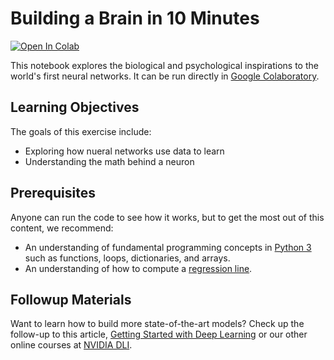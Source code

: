 # Building a Brain in 10 Minutes

<a href="https://colab.research.google.com/github/NVDLI/notebooks/blob/master/building-a-brain/BuildingABrian.ipynb" target="_blank">![Open In Colab](https://colab.research.google.com/assets/colab-badge.svg)</a>

This notebook explores the biological and psychological inspirations to the world's first neural networks. It can be run directly in <a href="https://colab.research.google.com/github/NVDLI/notebooks/blob/master/building-a-brain/BuildingABrian.ipynb" target="_blank">Google Colaboratory</a>.

## Learning Objectives

The goals of this exercise include:
- Exploring how nueral networks use data to learn
- Understanding the math behind a neuron

## Prerequisites

Anyone can run the code to see how it works, but to get the most out of this content, we recommend:
- An understanding of fundamental programming concepts in [Python 3](https://wiki.python.org/moin/BeginnersGuide) such as functions, loops, dictionaries, and arrays.
- An understanding of how to compute a [regression line](http://www.stat.yale.edu/Courses/1997-98/101/linreg.htm).

## Followup Materials

Want to learn how to build more state-of-the-art models? Check up the follow-up to this article, [Getting Started with Deep Learning](https://courses.nvidia.com/courses/course-v1:DLI+S-FX-01+V1/about) or our other online courses at [NVIDIA DLI](https://www.nvidia.com/en-us/training/online/).
